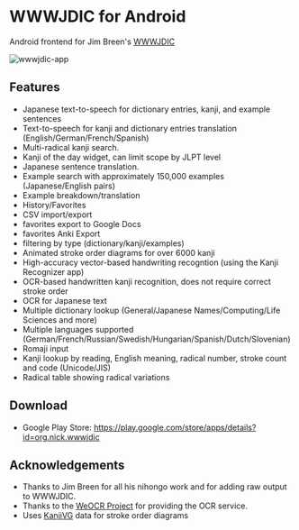 # WWWJDIC for Android

Android frontend for Jim Breen's [WWWJDIC](http://wwwjdic.net)

![wwwjdic-app](https://github.com/nelenkov/wwwjdic/raw/2.0/site/screenshots/dictionary.png)

## Features

* Japanese text-to-speech for dictionary entries, kanji, and example sentences
* Text-to-speech for kanji and dictionary entries translation (English/German/French/Spanish)
* Multi-radical kanji search.
* Kanji of the day widget, can limit scope by JLPT level
* Japanese sentence translation.
* Example search with approximately 150,000 examples (Japanese/English pairs)
* Example breakdown/translation
* History/Favorites
 * CSV import/export
 * favorites export to Google Docs
 * favorites Anki Export
 * filtering by type (dictionary/kanji/examples)
* Animated stroke order diagrams for over 6000 kanji
* High-accuracy vector-based handwriting recogntion (using the Kanji Recognizer app)
* OCR-based handwritten kanji recognition, does not require correct stroke order
* OCR for Japanese text
* Multiple dictionary lookup (General/Japanese Names/Computing/Life Sciences and more)
* Multiple languages supported (German/French/Russian/Swedish/Hungarian/Spanish/Dutch/Slovenian)
* Romaji input
* Kanji lookup by reading, English meaning, radical number, stroke count and code (Unicode/JIS)
* Radical table showing radical variations

## Download
 * Google Play Store: https://play.google.com/store/apps/details?id=org.nick.wwwjdic

## Acknowledgements

 * Thanks to Jim Breen for all his nihongo work and for adding raw output to WWWJDIC.
 * Thanks to the [WeOCR Project](http://weocr.ocrgrid.org/) for providing the OCR service.
 * Uses [KanjiVG](http://kanjivg.tagaini.net/) data for stroke order diagrams

